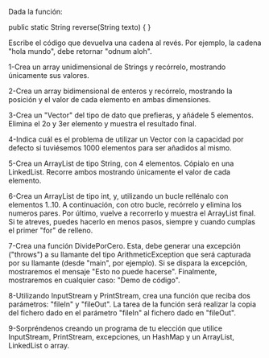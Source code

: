 Dada la función:

public static String reverse(String texto) { }

Escribe el código que devuelva una cadena al revés. Por ejemplo, la cadena "hola mundo", debe retornar "odnum aloh".

1-Crea un array unidimensional de Strings y recórrelo, mostrando únicamente sus valores.

2-Crea un array bidimensional de enteros y recórrelo, mostrando la posición y el valor de cada elemento en ambas dimensiones.

3-Crea un "Vector" del tipo de dato que prefieras, y añádele 5 elementos. Elimina el 2o y 3er elemento y muestra el resultado final.

4-Indica cuál es el problema de utilizar un Vector con la capacidad por defecto si tuviésemos 1000 elementos para ser añadidos al mismo.

5-Crea un ArrayList de tipo String, con 4 elementos. Cópialo en una LinkedList. Recorre ambos mostrando únicamente el valor de cada elemento.

6-Crea un ArrayList de tipo int, y, utilizando un bucle rellénalo con elementos 1..10. A continuación, con otro bucle, recórrelo y elimina los numeros pares. Por último, vuelve a recorrerlo y muestra el ArrayList final. Si te atreves, puedes hacerlo en menos pasos, siempre y cuando cumplas el primer "for" de relleno.

7-Crea una función DividePorCero. Esta, debe generar una excepción ("throws") a su llamante del tipo ArithmeticException que será capturada por su llamante (desde "main", por ejemplo). Si se dispara la excepción, mostraremos el mensaje "Esto no puede hacerse". Finalmente, mostraremos en cualquier caso: "Demo de código".

8-Utilizando InputStream y PrintStream, crea una función que reciba dos parámetros: "fileIn" y "fileOut". La tarea de la función será realizar la copia del fichero dado en el parámetro "fileIn" al fichero dado en "fileOut".

9-Sorpréndenos creando un programa de tu elección que utilice InputStream, PrintStream, excepciones, un HashMap y un ArrayList, LinkedList o array.
